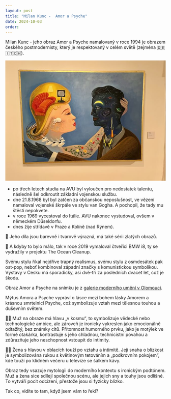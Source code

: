 ```yaml
---
layout: post
title: "Milan Kunc -  Amor a Psyche"
date: 2024-10-03
order: 
---
```


Milan Kunc - jeho obraz Amor a Psyche namalovaný v roce 1994 je obrazem českého postmodernisty, který je respektovaný v celém světě (zejména 🇩🇪🇮🇹🇨🇭).

![Milan Kunc - jeho obraz Amor a Psyche](/assets/obrazy/IMG_3701.jpeg)

- po třech letech studia na AVU byl vyloučen pro nedostatek talentu, následně šel odkroutit základní vojenskou službu. 
- dne 21.8.1968 byl byl zatčen za občanskou neposlušnost, ve vězení namaloval vojenské škrpále ve stylu van Gogha. A pochopil, že tady mu štěstí nepokvete. 
- v roce 1969 vycestoval do Itálie. AVU nakonec vystudoval, ovšem v německém Düseldorfu. 
- dnes žije střídavě v Praze a Kolíně (nad Rýnem). 

🌈 Jeho díla jsou barevně i tvarově výrazná, má také sérii zlatých obrazů. 

🚗 A kdyby to bylo málo, tak v roce 2019 vymaloval čtveřici BMW i8, ty se vydražily v projektu The Ocean Cleanup.   

Svému stylu říkal nejdříve trapný realismus, svému stylu z osmdesátek pak ost-pop, neboť kombinoval západní značky s komunistickou symbolikou. 
Výstavy v Česku má sporadicky, asi dvě-tři za posledních dvacet let, což je škoda. 

Obraz Amor a Psyche na snímku je z [galerie moderního umění v Olomouci](https://muo.cz). 

Mýtus Amora a Psyche vypráví o lásce mezi bohem lásky Amorem a krásnou smrtelnicí Psyche, což symbolizuje vztah mezi tělesnou touhou a duševním světem. 

🧔‍♂️ Muž na obraze má hlavu „v kosmu“, to symbolizuje vědecké nebo technologické ambice, ale zároveň je ironicky vykreslen jako emocionálně odtažitý, bez známky citů. Přítomnost humorného prvku, jako je motýlek ve formě otakárka, kontrastuje s jeho chladnou, technicistní povahou a zdůrazňuje jeho neschopnost vstoupit do intimity.

👩‍🦱 Žena s hlavou v oblacích touží po vztahu a intimitě. Její snaha o blízkost je symbolizována rukou s květinovým tetováním a „podkrovním pokojem“, kde touží po klidném večeru u televize se šálkem kávy. 

Obraz tedy vsazuje mytologii do moderního kontextu s ironickým podtónem. Muž a žena sice sdílejí společnou scénu, ale jejich sny a touhy jsou odlišné. To vytváří pocit odcizení, přestože jsou si fyzicky blízko.

Tak co, vidíte to tam, když jsem vám to řekl?

